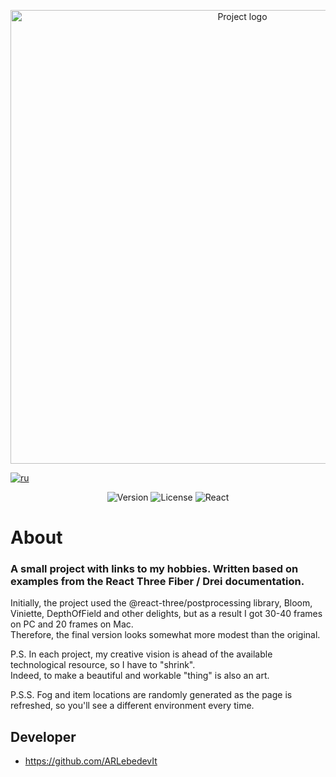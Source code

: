 <p align="center">
      <img src="https://i.ibb.co/KF6bRRC/artLinks.jpg" alt="Project logo"  width="726">
</p>

[![ru](https://img.shields.io/badge/lang-RU-lightgrey)](https://github.com/ARLebedevIt/ArtLinks/blob/main/README.md)

<p align="center">
   <img src="https://img.shields.io/badge/version-v1.0-blue" alt="Version">
   <img src="https://img.shields.io/badge/%20license-MIT-green" alt="License">
   <img src="https://img.shields.io/badge/React-Fiber%20%2F%20Drei-grey" alt="React">
</p>

# About

### A small project with links to my hobbies. Written based on examples from the React Three Fiber / Drei documentation.  
Initially, the project used the @react-three/postprocessing library, Bloom, Viniette, DepthOfField and other delights, but as a result I got 30-40 frames on PC and 20 frames on Mac.  
Therefore, the final version looks somewhat more modest than the original.

P.S. In each project, my creative vision is ahead of the available technological resource, so I have to "shrink".  
Indeed, to make a beautiful and workable "thing" is also an art.  

P.S.S. Fog and item locations are randomly generated as the page is refreshed, so you'll see a different environment every time.

## Developer

- https://github.com/ARLebedevIt
